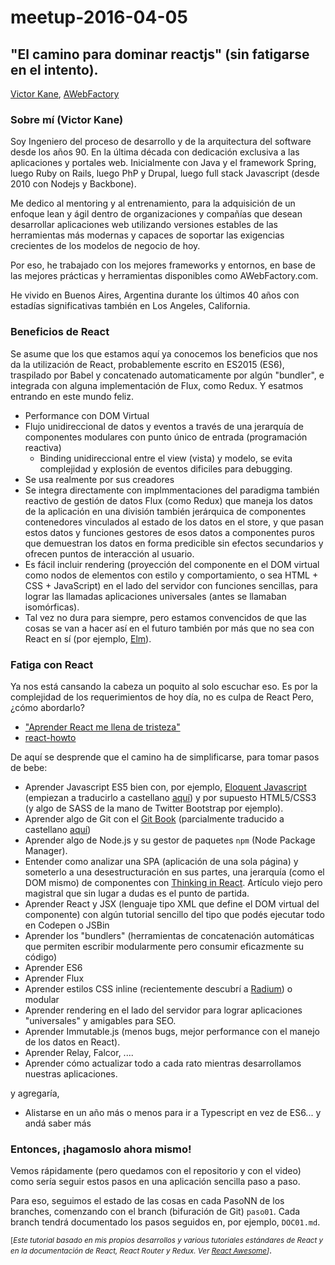 # meetup-2016-04-05

## "El camino para dominar reactjs" (sin fatigarse en el intento).

[Victor Kane](https://github.com/victorkane), [AWebFactory](https://github.com/awebfactory)

### Sobre mí (Victor Kane)

Soy Ingeniero del proceso de desarrollo y de la arquitectura del software desde los años 90. En la última década con dedicación exclusiva a las aplicaciones y portales web. Inicialmente con Java y el framework Spring, luego Ruby on Rails, luego PhP y Drupal, luego full stack Javascript (desde 2010 con Nodejs y Backbone).

Me dedico al mentoring y al entrenamiento, para la adquisición de un enfoque lean y ágil dentro de organizaciones y compañías que desean desarrollar aplicaciones web utilizando versiones estables de las herramientas más modernas y capaces de soportar las exigencias crecientes de los modelos de negocio de hoy.

Por eso, he trabajado con los mejores frameworks y entornos, en base de las mejores prácticas y herramientas disponibles como AWebFactory.com.

He vivido en Buenos Aires, Argentina durante los últimos 40 años con estadías significativas también en Los Angeles, California. 

### Beneficios de React

Se asume que los que estamos aquí ya conocemos los beneficios que nos da la utilización de React, probablemente escrito en ES2015 (ES6), traspilado por Babel y concatenado automaticamente por algún "bundler", e integrada con alguna implementación de Flux, como Redux. Y esatmos entrando en este mundo feliz. 

* Performance con DOM Virtual
* Flujo unidireccional de datos y eventos a través de una jerarquía de componentes modulares con punto único de entrada (programación reactiva)
    * Binding unidireccional entre el view (vista) y modelo, se evita complejidad y explosión de eventos dificiles para debugging.
* Se usa realmente por sus creadores
* Se integra directamente con implmmentaciones del paradigma también reactivo de gestión de datos Flux (como Redux) que maneja los datos de la aplicación en una división también jerárquica de componentes contenedores vinculados al estado de los datos en el store, y que pasan estos datos y funciones gestores de esos datos a componentes puros que demuestran los datos en forma predicible sin efectos secundarios y ofrecen puntos de interacción al usuario.
* Es fácil incluir rendering (proyección del componente en el DOM virtual como nodos de elementos con estilo y comportamiento, o sea HTML + CSS + JavaScript) en el lado del servidor con funciones sencillas, para lograr las llamadas aplicaciones universales (antes se llamaban isomórficas).
* Tal vez no dura para siempre, pero estamos convencidos de que las cosas se van a hacer así en el futuro también por más que no sea con React en sí (por ejemplo, [Elm](http://elm-lang.org/)).

### Fatiga con React

Ya nos está cansando la cabeza un poquito al solo escuchar eso. Es por la complejidad de los requerimientos de hoy día, no es culpa de React Pero, ¿cómo abordarlo?

* ["Aprender React me llena de tristeza"](https://cdn.rawgit.com/jvalen/react-makes-you-sad/e5fcd2062a9119427ccc890ddd30bb43f0d2f55f/fatigue.svg)
* [react-howto](https://github.com/petehunt/react-howto)


De aquí se desprende que el camino ha de simplificarse, para tomar pasos de bebe:

* Aprender Javascript ES5 bien con, por ejemplo, [Eloquent Javascript](http://eloquentjavascript.net/) (empiezan a traducirlo a castellano [aquí](http://hectorip.github.io/Eloquent-JavaScript-ES-online/)) y por supuesto HTML5/CSS3 (y algo de SASS de la mano de Twitter Bootstrap por ejemplo).
* Aprender algo de Git con el [Git Book](https://git-scm.com/book/en/v2) (parcialmente traducido a castellano [aquí](https://git-scm.com/book/es/v1))
* Aprender algo de Node.js y su gestor de paquetes `npm` (Node Package Manager).
* Entender como analizar una SPA (aplicación de una sola página) y someterlo a una desestructuración en sus partes, una jerarquía (como el DOM mismo) de componentes con [Thinking in React](https://facebook.github.io/react/docs/thinking-in-react.html). Artículo viejo pero magistral que sin lugar a dudas es el punto de partida.
* Aprender React y JSX (lenguaje tipo XML que define el DOM virtual del componente) con algún tutorial sencillo del tipo que podés ejecutar todo en Codepen o JSBin
* Aprender los "bundlers" (herramientas de concatenación automáticas que permiten escribir modularmente pero consumir eficazmente su código)
* Aprender ES6
* Aprender Flux
* Aprender estilos CSS inline (recientemente descubrí a [Radium](https://github.com/FormidableLabs/radium)) o modular  
* Aprender rendering en el lado del servidor para lograr aplicaciones "universales" y amigables para SEO.
* Aprender Immutable.js (menos bugs, mejor performance con el manejo de los datos en React).
* Aprender Relay, Falcor, ....
* Aprender cómo actualizar todo a cada rato mientras desarrollamos nuestras aplicaciones.

y agregaría,

* Alistarse en un año más o menos para ir a Typescript en vez de ES6... y andá saber más 

### Entonces, ¡hagamoslo ahora mismo!

Vemos rápidamente (pero quedamos con el repositorio y con el video) como sería seguir estos pasos en una aplicación sencilla paso a paso.

Para eso, seguimos el estado de las cosas en cada PasoNN de los branches, comenzando con el branch (bifuración de Git) `paso01`. Cada branch tendrá documentado los pasos seguidos en, por ejemplo, `DOC01.md`.

<small>[*Este tutorial basado en mis propios desarrollos y various tutoriales estándares de React y en la documentación de React, React Router y Redux. Ver [React Awesome](https://github.com/enaqx/awesome-react)]*</small>.

